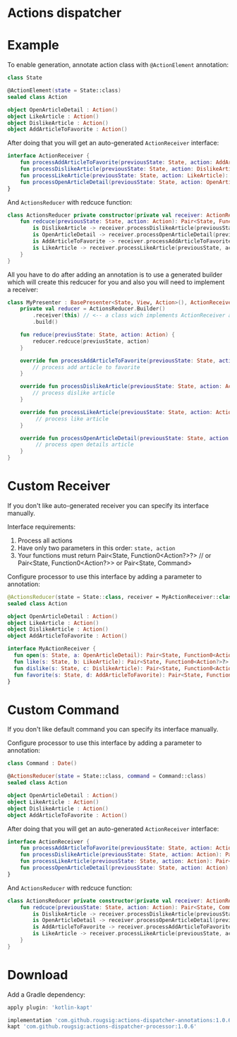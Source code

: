 # Actions dispatcher

# Example
To enable generation, annotate action class with `@ActionElement` annotation:
```kotlin
class State

@ActionElement(state = State::class)
sealed class Action

object OpenArticleDetail : Action()
object LikeArticle : Action()
object DislikeArticle : Action()
object AddArticleToFavorite : Action()
```

After doing that you will get an auto-generated `ActionReceiver` interface:
```kotlin
interface ActionReceiver {
    fun processAddArticleToFavorite(previousState: State, action: AddArticleToFavorite): Pair<State, Function0<Action?>?>
    fun processDislikeArticle(previousState: State, action: DislikeArticle): Pair<State, Function0<Action?>?>
    fun processLikeArticle(previousState: State, action: LikeArticle): Pair<State, Function0<Action?>?>
    fun processOpenArticleDetail(previousState: State, action: OpenArticleDetail): Pair<State, Function0<Action?>?>
}
```

And `ActionsReducer` with redcuce function:
```kotlin
class ActionsReducer private constructor(private val receiver: ActionReceiver) {
    fun redcuce(previousState: State, action: Action): Pair<State, Function0<Action?>?> = when (action) {
        is DislikeArticle -> receiver.processDislikeArticle(previousState, action)
        is OpenArticleDetail -> receiver.processOpenArticleDetail(previousState, action)
        is AddArticleToFavorite -> receiver.processAddArticleToFavorite(previousState, action)
        is LikeArticle -> receiver.processLikeArticle(previousState, action)
    }
}
```

All you have to do after adding an annotation is to use a generated builder which will create this redcucer for you and also you will need to implement a receiver:
```kotlin
class MyPresenter : BasePresenter<State, View, Action>(), ActionReceiver {
    private val reducer = ActionsReducer.Builder()
        .receiver(this) // <-- a class wich implements ActionReceiver and will receive redcuce calls
        .build()

    fun reduce(previusState: State, action: Action) {
        reducer.redcuce(previusState, action)
    }

    override fun processAddArticleToFavorite(previousState: State, action: Action): Pair<State, Function0<Action?>?> {
        // process add article to favorite
    }

    override fun processDislikeArticle(previousState: State, action: Action): Pair<State, Function0<Action?>?> {
        // process dislike article
    }

    override fun processLikeArticle(previousState: State, action: Action): Pair<State, Function0<Action?>?> {
         // process like article
    }

    override fun processOpenArticleDetail(previousState: State, action: Action): Pair<State, Function0<Action?>?> {
         // process open details article
    }
}
```

# Custom Receiver
If you don't like auto-generated receiver you can specify its interface manually.

Interface requirements:
1. Process all actions
2. Have only two parameters in this order: `state, action`
3. Your functions must return Pair<State, Function0<Action?>?> // or Pair<State, Function0<Action?>> or Pair<State, Command>

Configure processor to use this interface by adding a parameter to annotation:
```kotlin
@ActionsReducer(state = State::class, receiver = MyActionReceiver::class)
sealed class Action

object OpenArticleDetail : Action()
object LikeArticle : Action()
object DislikeArticle : Action()
object AddArticleToFavorite : Action()

interface MyActionReceiver {
  fun open(s: State, a: OpenArticleDetail): Pair<State, Function0<Action?>?>
  fun like(s: State, b: LikeArticle): Pair<State, Function0<Action?>?>
  fun dislike(s: State, c: DislikeArticle): Pair<State, Function0<Action?>?>
  fun favorite(s: State, d: AddArticleToFavorite): Pair<State, Function0<Action?>?>
}
```

# Custom Command
If you don't like default command you can specify its interface manually.

Configure processor to use this interface by adding a parameter to annotation:
```kotlin
class Command : Date()

@ActionsReducer(state = State::class, command = Command::class)
sealed class Action

object OpenArticleDetail : Action()
object LikeArticle : Action()
object DislikeArticle : Action()
object AddArticleToFavorite : Action()
```

After doing that you will get an auto-generated `ActionReceiver` interface:
```kotlin
interface ActionReceiver {
    fun processAddArticleToFavorite(previousState: State, action: Action): Pair<State, Command?>
    fun processDislikeArticle(previousState: State, action: Action): Pair<State, Command?>
    fun processLikeArticle(previousState: State, action: Action): Pair<State, Command?>
    fun processOpenArticleDetail(previousState: State, action: Action): Pair<State, Command?>
}
```

And `ActionsReducer` with redcuce function:
```kotlin
class ActionsReducer private constructor(private val receiver: ActionReceiver) {
    fun redcuce(previousState: State, action: Action): Pair<State, Command?> = when (action) {
        is DislikeArticle -> receiver.processDislikeArticle(previousState, action)
        is OpenArticleDetail -> receiver.processOpenArticleDetail(previousState, action)
        is AddArticleToFavorite -> receiver.processAddArticleToFavorite(previousState, action)
        is LikeArticle -> receiver.processLikeArticle(previousState, action)
    }
}
```

# Download

Add a Gradle dependency:

```gradle
apply plugin: 'kotlin-kapt'

implementation 'com.github.rougsig:actions-dispatcher-annotations:1.0.6'
kapt 'com.github.rougsig:actions-dispatcher-processor:1.0.6'
```
